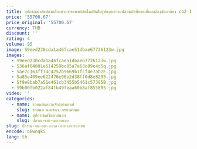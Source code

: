 ```yaml
---
title: อุปกรณ์ผ่าตัดส่องกล้องทางการแพทย์อัตโนมัติเต็มรูปแบบความปลอดภัยที่ยอดเยี่ยมกล้องส่องกล้อง co2 Insufflator
price: '55700.67'
price_original: '55700.67'
currency: THB
discount: ''
rating: 4
volume: 95
image: S9eed230cda1a46fcae51dbae67726123w.jpg
images:
  - S9eed230cda1a46fcae51dbae67726123w.jpg
  - S36af04801e614259bc05a7a63c09c4d5q.jpg
  - Sae7c163ff74c4252b9669b1fcf4e7ab7E.jpg
  - Sa85e409ee622476e96e2d38ff0d8e8295.jpg
  - Sf9e8bab7a51e461cb3455b5461c57385B.jpg
  - S9b00fb022af84fb49feaa60b8af85589S.jpg
video: ''
categories:
  - name: รถยนต์และรถจักรยานยนต์
    slug: รถยนต-และรถจ-กรยานยนต
  - name: อุปกรณ์เสริมภายนอก
    slug: ปกรณ-เสร-มภายนอก
slug: ปกรณ-าต-ดส-องกล-องทางการแพทย
encode: oBwnqkS
lang: th
---
```

  